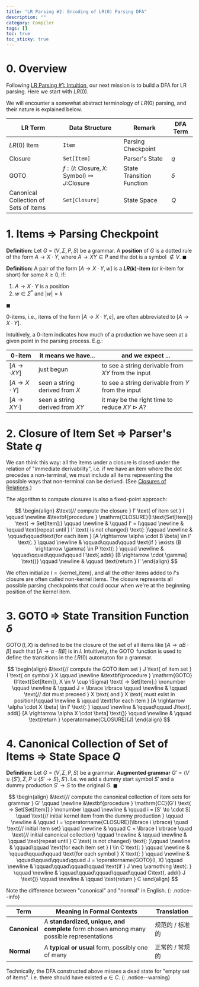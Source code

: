 ```yaml
---
title: "LR Parsing #2: Encoding of LR(0) Parsing DFA"
description: ""
category: Compiler
tags: []
toc: true
toc_sticky: true
---
```


# 0. Overview

Following [LR Parsing #1: Intuition](/compiler/2025/07/17/lr-parsing-1-intuition), our next mission is to build a DFA for LR parsing. Here we start with $LR(0)$. 

We will encounter a somewhat abstract terminology of $LR(0)$ parsing, and their nature is explained below.

|LR Term                               |Data Structure         |Remark                                      |DFA Term                  |
|--------------------------------------|-----------------------|--------------------------------------------|--------------------------|
|$LR(0)$ Item                          | `Item`                | Parsing Checkpoint                         |                          |
|Closure                               | `Set[Item]`         | Parser's State                             | $q$                      |
|$\operatorname{GOTO}$                 | $f: (I\text{: Closure}, X\text{: Symbol}) \mapsto J\text{:Closure}$| State Transition Function                  | $\delta$                 |
|Canonical Collection of Sets of Items | `Set[Closure]`      | State Space                                | $Q$                      |


# 1. Items $\Rightarrow$ Parsing Checkpoint

**Definition:** Let $G=(V,\Sigma,P,S)$ be a grammar. A **position** of $G$ is a dotted rule of the form $A\to X \cdot Y$, where $A \to X Y \in P$ and the dot is a symbol $\not\in V$. $\blacksquare$

**Definition:** A pair of the form $[A\to X \cdot Y, w]$ is a **$LR(k)$-item** (or $k$-item for short) for some $k\geq0$, if:

1. $A \to X \cdot Y$ is a position
2. $w \in \Sigma^{\ast}$ and $\vert w \vert = k$

$\blacksquare$

$0$-items, i.e., items of the form $[A\to X \cdot Y,\varepsilon]$, are often abbreviated to $[A\to X \cdot Y]$.

Intuitively, a $0$-item indicates how much of a production we have seen at a given point in the parsing process. E.g.: 

|$0$-item|it means we have...|and we expect ...|
|--------|-------------------|-----------------|
|$[A\to \cdot XY]$| just begun        | to see a string derivable from $XY$ from the input|
|$[A\to X \cdot Y]$| seen a string derived from $X$| to see a string derivable from $Y$ from the input|
|$[A\to XY \cdot]$| seen a string derived from $XY$| it may be the right time to reduce $XY \rhd A$?|

# 2. Closure of Item Set $\Rightarrow$ Parser's State $q$

We can think this way: all the items under a closure is closed under the relation of "immediate derivability", i.e. if we have an item where the dot precedes a non-terminal, we must include all items representing the possible ways that non-terminal can be derived. (See [Closures of Relations](/math/2024/06/12/closure-math-closures-of-relations#closures-of-relations).)

The algorithm to compute closures is also a fixed-point approach:

$$
\begin{align}
&\text{// compute the closure } I' \text{ of item set } I \qquad \newline 
&\textbf{procedure } \mathrm{CLOSURE}(I:\text{Set[Item]}) \text{ -> Set[Item]:} \qquad \newline 
& \qquad I' = I\qquad \newline 
& \qquad \text{repeat until } I' \text{ is not changed} \text{: }\qquad \newline 
& \qquad\qquad\text{for each item } [A \rightarrow \alpha \cdot B \beta] \in I' \text{: } \qquad \newline  
& \qquad\qquad\qquad \text{if } \exists (B \rightarrow \gamma) \in P \text{: } \qquad \newline 
& \qquad\qquad\qquad\qquad I'\text{.add(} [B \rightarrow \cdot \gamma] \text{)} \qquad \newline 
& \qquad \text{return } I'
\end{align}
$$

We often initialize $I = \lbrace \text{kernel\_item} \rbrace$, and all the other items added to $I$'s closure are often called non-kernel items. The closure represents all possible parsing checkpoints that could occur when we're at the beginning position of the kernel item.

# 3. $\operatorname{GOTO} \Rightarrow$ State Transition Function $\delta$

$\operatorname{GOTO}(I,X)$ is defined to be the closure of the set of all items like $[A \rightarrow \alpha B \cdot \beta]$ such that $[A \rightarrow \alpha \cdot B \beta]$ is in $I$. Intuitively, the $\operatorname{GOTO}$ function is used to define the transitions in the $LR(0)$ automaton for a grammar.

$$
\begin{align}
&\text{// compute the GOTO item set } J \text{ of item set } I \text{ on symbol } X \qquad \newline 
&\textbf{procedure } \mathrm{GOTO}(I:\text{Set[Item]}, X \in V \cup \Sigma) \text{ -> Set[Item]:} \nonumber \qquad \newline 
& \qquad J = \lbrace \rbrace \qquad \newline
& \qquad \text{// dot must preceed } X \text{ and } X \text{ must exist in position}\qquad \newline 
& \qquad \text{for each item } [A \rightarrow \alpha \cdot X \beta] \in I' \text{: } \qquad \newline 
& \qquad\qquad J\text{. add(} [A \rightarrow \alpha X \cdot \beta] \text{)} \qquad \newline 
& \qquad \text{return } \operatorname{CLOSURE}(J)
\end{align}
$$

# 4. Canonical Collection of Set of Items $\Rightarrow$ State Space $Q$

**Definition:** Let $G=(V,\Sigma,P,S)$ be a grammar. **Augmented grammar** $G' = (V \cup \lbrace S' \rbrace, \Sigma, P \cup \lbrace S' \to S \rbrace, S')$. I.e. we add a dummy start symbol $S'$ and a dummy production $S' \to S$ to the original $G$. $\blacksquare$

$$
\begin{align}
&\text{// compute the canonical collection of item sets for grammar } G' \qquad \newline 
&\textbf{procedure } \mathrm{CC}(G') \text{ -> Set[Set[Item]]:} \nonumber \qquad \newline
& \qquad i = [S' \to \cdot S] \quad \text{// initial kernel item from the dummy production } \qquad \newline
& \qquad I = \operatorname{CLOSURE}(\lbrace i \rbrace) \quad \text{// initial item set} \qquad \newline
& \qquad C = \lbrace I \rbrace \quad \text{// initial canonical collection} \qquad \newline
& \qquad \newline
& \qquad \text{repeat until } C \text{ is not changed} \text{: }\qquad \newline 
& \qquad\qquad \text{for each item set } I \in C \text{: } \qquad \newline  
& \qquad\qquad\qquad \text{for each symbol } X \text{: } \qquad \newline
& \qquad\qquad\qquad\qquad J = \operatorname{GOTO}(I, X) \qquad \newline
& \qquad\qquad\qquad\qquad \text{if } J \neq \varnothing \text{: } \qquad \newline 
& \qquad\qquad\qquad\qquad\qquad C\text{. add(} J \text{)} \qquad \newline 
& \qquad \text{return } C
\end{align}
$$

Note the difference between "canonical" and "normal" in English.
{: .notice--info}

|Term|Meaning in Formal Contexts|Translation|
|---|---|---|
|**Canonical**|A **standardized, unique, and complete** form chosen among many possible representations|规范的 / 标准的|
|**Normal**|A **typical or usual** form, possibly one of many|正常的 / 常规的|

Technically, the DFA constructed above misses a dead state for "empty set of items". i.e. there should have existed $\varnothing \in C$. 
{: .notice--warning}